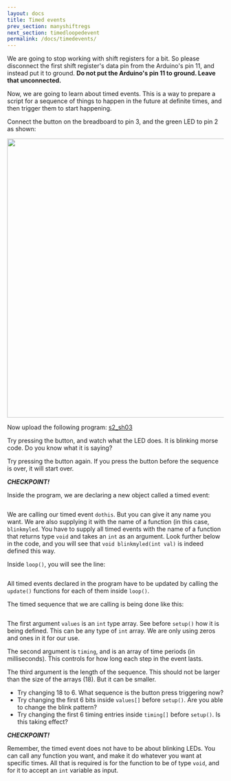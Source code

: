 ```yaml
---
layout: docs
title: Timed events
prev_section: manyshiftregs
next_section: timedloopedevent
permalink: /docs/timedevents/
---
```


We are going to stop working with shift registers for a bit. So please
disconnect the first shift register's data pin from the Arduino's pin
11, and instead put it to ground. **Do not put the Arduino's pin 11 to ground. Leave that unconnected.** 

Now, we are going to learn about timed events. This is a way to
prepare a script for a sequence of things to happen in the future at
definite times, and then trigger them to start happening.

Connect the button on the breadboard to pin 3, and the green LED to
pin 2 as shown:

<img src="{{ site.baseurl }}/img/c-greenled-connect.png" style="width: 650px"/>


Now upload the following program:
<a href="{{ site.baseurl }}/sketches/s2_sh03.txt">s2_sh03</a>

Try pressing the button, and watch what the LED does.
It is blinking morse code. Do you know what it is saying?

Try pressing the button again. If you press the button before the
sequence is over, it will start over.

**_CHECKPOINT!_**


Inside the program, we are declaring a new object called a timed event:

```Pb_timedevent dothis(blinkmyled);
```

We are calling our timed event ```dothis```. But you can give it any
name you want. We are also supplying it with the name of a function
(in this case, ```blinkmyled```. You have to supply all timed events
with the name of a function that returns type ```void``` and takes an
```int``` as an argument. Look further below in the code, and you will
see that ```void blinkmyled(int val)``` is indeed defined this way.


Inside ```loop()```, you will see the line:

```dothis.update(); // This needs to be called every loop iteration
```

All timed events declared in the program have to be updated by calling
the ```update()``` functions for each of them inside ```loop()```. 

The timed sequence that we are calling is being done like this:

```dothis.start(values, timing, 18); // Last argument is length of sequence
```

The first argument ```values``` is an ```int``` type array. See before
```setup()``` how it is being defined. This can be any type of
```int``` array. We are only using zeros and ones in it for our use.

The second argument is ```timing```, and is an array of time periods
(in milliseconds). This controls for how long each step in the event
lasts.

The third argument is the length of the sequence. This should not be
larger than the size of the arrays (18). But it can be smaller.

- Try changing 18 to 6. What sequence is the button press triggering now?
- Try changing the first 6 bits inside ```values[]``` before ```setup()```. Are you able to change the blink pattern?
- Try changing the first 6 timing entries inside ```timing[]``` before ```setup()```. Is this taking effect?

**_CHECKPOINT!_**

Remember, the timed event does not have to be about blinking LEDs. You
can call any function you want, and make it do whatever you want at
specific times. All that is required is for the function to be of type
```void```, and for it to accept an ```int``` variable as input.

